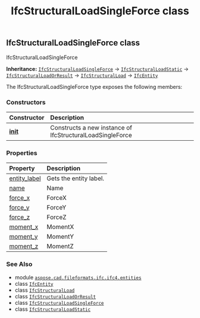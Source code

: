 ﻿---
title: IfcStructuralLoadSingleForce class
second_title: Aspose.CAD for Python via .NET API References
description: 
type: docs
weight: 6490
url: /aspose.cad.fileformats.ifc.ifc4.entities/ifcstructuralloadsingleforce/
is_root: false
---

## IfcStructuralLoadSingleForce class

IfcStructuralLoadSingleForce



**Inheritance:** [`IfcStructuralLoadSingleForce`](/cad/python-net/aspose.cad.fileformats.ifc.ifc4.entities/ifcstructuralloadsingleforce) → 
[`IfcStructuralLoadStatic`](/cad/python-net/aspose.cad.fileformats.ifc.ifc4.entities/ifcstructuralloadstatic) → 
[`IfcStructuralLoadOrResult`](/cad/python-net/aspose.cad.fileformats.ifc.ifc4.entities/ifcstructuralloadorresult) → 
[`IfcStructuralLoad`](/cad/python-net/aspose.cad.fileformats.ifc.ifc4.entities/ifcstructuralload) → 
[`IfcEntity`](/cad/python-net/aspose.cad.fileformats.ifc/ifcentity)



The IfcStructuralLoadSingleForce type exposes the following members:

### Constructors
| Constructor | Description |
| :- | :- |
| [__init__](/cad/python-net/aspose.cad.fileformats.ifc.ifc4.entities/ifcstructuralloadsingleforce/__init__/#) | Constructs a new instance of IfcStructuralLoadSingleForce |


### Properties
| Property | Description |
| :- | :- |
| [entity_label](/cad/python-net/aspose.cad.fileformats.ifc.ifc4.entities/ifcstructuralloadsingleforce/entity_label) | Gets the entity label. |
| [name](/cad/python-net/aspose.cad.fileformats.ifc.ifc4.entities/ifcstructuralloadsingleforce/name) | Name |
| [force_x](/cad/python-net/aspose.cad.fileformats.ifc.ifc4.entities/ifcstructuralloadsingleforce/force_x) | ForceX |
| [force_y](/cad/python-net/aspose.cad.fileformats.ifc.ifc4.entities/ifcstructuralloadsingleforce/force_y) | ForceY |
| [force_z](/cad/python-net/aspose.cad.fileformats.ifc.ifc4.entities/ifcstructuralloadsingleforce/force_z) | ForceZ |
| [moment_x](/cad/python-net/aspose.cad.fileformats.ifc.ifc4.entities/ifcstructuralloadsingleforce/moment_x) | MomentX |
| [moment_y](/cad/python-net/aspose.cad.fileformats.ifc.ifc4.entities/ifcstructuralloadsingleforce/moment_y) | MomentY |
| [moment_z](/cad/python-net/aspose.cad.fileformats.ifc.ifc4.entities/ifcstructuralloadsingleforce/moment_z) | MomentZ |



### See Also
* module [`aspose.cad.fileformats.ifc.ifc4.entities`](..)
* class [`IfcEntity`](/cad/python-net/aspose.cad.fileformats.ifc/ifcentity)
* class [`IfcStructuralLoad`](/cad/python-net/aspose.cad.fileformats.ifc.ifc4.entities/ifcstructuralload)
* class [`IfcStructuralLoadOrResult`](/cad/python-net/aspose.cad.fileformats.ifc.ifc4.entities/ifcstructuralloadorresult)
* class [`IfcStructuralLoadSingleForce`](/cad/python-net/aspose.cad.fileformats.ifc.ifc4.entities/ifcstructuralloadsingleforce)
* class [`IfcStructuralLoadStatic`](/cad/python-net/aspose.cad.fileformats.ifc.ifc4.entities/ifcstructuralloadstatic)
